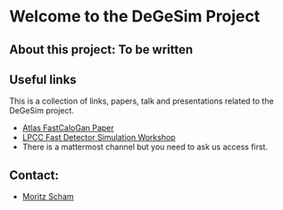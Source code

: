 # Welcome to the DeGeSim Project

## About this project: To be written

## Useful links

This is a collection of links, papers, talk and presentations related to the DeGeSim project.

* [Atlas FastCaloGan Paper](https://atlas.web.cern.ch/Atlas/GROUPS/PHYSICS/PAPERS/SIMU-2018-04/)
* [LPCC Fast Detector Simulation Workshop](https://indico.cern.ch/event/1087522/timetable/)
* There is a mattermost channel but you need to ask us access first.

## Contact: 
* [Moritz Scham](mailto:mova@users.noreply.github.com)
